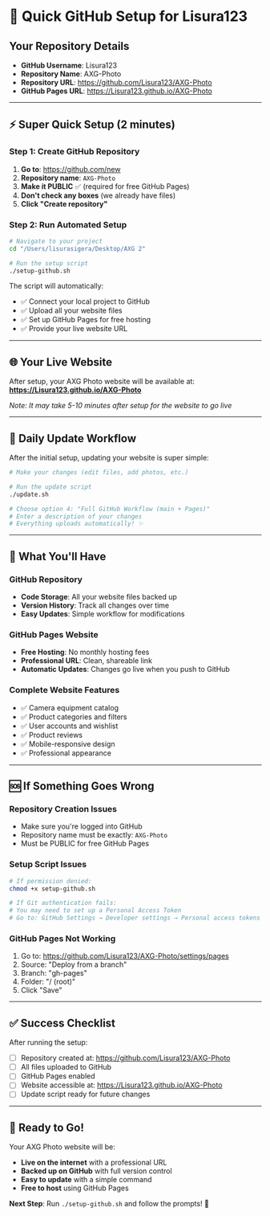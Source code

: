 # 🎯 Quick GitHub Setup for Lisura123

## Your Repository Details

- **GitHub Username**: Lisura123
- **Repository Name**: AXG-Photo
- **Repository URL**: https://github.com/Lisura123/AXG-Photo
- **GitHub Pages URL**: https://Lisura123.github.io/AXG-Photo

---

## ⚡ Super Quick Setup (2 minutes)

### Step 1: Create GitHub Repository

1. **Go to**: https://github.com/new
2. **Repository name**: `AXG-Photo`
3. **Make it PUBLIC** ✅ (required for free GitHub Pages)
4. **Don't check any boxes** (we already have files)
5. **Click "Create repository"**

### Step 2: Run Automated Setup

```bash
# Navigate to your project
cd "/Users/lisurasigera/Desktop/AXG 2"

# Run the setup script
./setup-github.sh
```

The script will automatically:

- ✅ Connect your local project to GitHub
- ✅ Upload all your website files
- ✅ Set up GitHub Pages for free hosting
- ✅ Provide your live website URL

---

## 🌐 Your Live Website

After setup, your AXG Photo website will be available at:
**https://Lisura123.github.io/AXG-Photo**

_Note: It may take 5-10 minutes after setup for the website to go live_

---

## 🔄 Daily Update Workflow

After the initial setup, updating your website is super simple:

```bash
# Make your changes (edit files, add photos, etc.)

# Run the update script
./update.sh

# Choose option 4: "Full GitHub Workflow (main + Pages)"
# Enter a description of your changes
# Everything uploads automatically! ✨
```

---

## 📱 What You'll Have

### GitHub Repository

- **Code Storage**: All your website files backed up
- **Version History**: Track all changes over time
- **Easy Updates**: Simple workflow for modifications

### GitHub Pages Website

- **Free Hosting**: No monthly hosting fees
- **Professional URL**: Clean, shareable link
- **Automatic Updates**: Changes go live when you push to GitHub

### Complete Website Features

- ✅ Camera equipment catalog
- ✅ Product categories and filters
- ✅ User accounts and wishlist
- ✅ Product reviews
- ✅ Mobile-responsive design
- ✅ Professional appearance

---

## 🆘 If Something Goes Wrong

### Repository Creation Issues

- Make sure you're logged into GitHub
- Repository name must be exactly: `AXG-Photo`
- Must be PUBLIC for free GitHub Pages

### Setup Script Issues

```bash
# If permission denied:
chmod +x setup-github.sh

# If Git authentication fails:
# You may need to set up a Personal Access Token
# Go to: GitHub Settings → Developer settings → Personal access tokens
```

### GitHub Pages Not Working

1. Go to: https://github.com/Lisura123/AXG-Photo/settings/pages
2. Source: "Deploy from a branch"
3. Branch: "gh-pages"
4. Folder: "/ (root)"
5. Click "Save"

---

## ✅ Success Checklist

After running the setup:

- [ ] Repository created at: https://github.com/Lisura123/AXG-Photo
- [ ] All files uploaded to GitHub
- [ ] GitHub Pages enabled
- [ ] Website accessible at: https://Lisura123.github.io/AXG-Photo
- [ ] Update script ready for future changes

---

## 🎉 Ready to Go!

Your AXG Photo website will be:

- **Live on the internet** with a professional URL
- **Backed up on GitHub** with full version control
- **Easy to update** with a simple command
- **Free to host** using GitHub Pages

**Next Step**: Run `./setup-github.sh` and follow the prompts! 🚀
